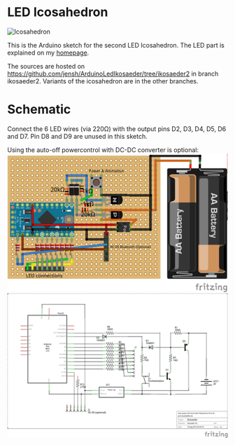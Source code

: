 # LED Icosahedron
![Icosahedron](http://www.4k2.de/ikosaeder/img/ikosaeder_final_20160302.jpg "LED Icosahedron")

This is the Arduino sketch for the second LED Icosahedron.
The LED part is explained on my [homepage](http://www.4k2.de/ikosaeder).

The sources are hosted on
https://github.com/jensh/ArduinoLedIkosaeder/tree/ikosaeder2 in branch
ikosaeder2. Variants of the icosahedron are in the other branches.

# Schematic
Connect the 6 LED wires (via 220Ω) with the output pins D2, D3, D4, D5, D6 and D7.
Pin D8 and D9 are unused in this sketch.

Using the auto-off powercontrol with DC-DC converter is optional:
![PCB](fritzing/Ikosaeder_bb.png)
![Schematic](fritzing/Ikosaeder_schem.png)
